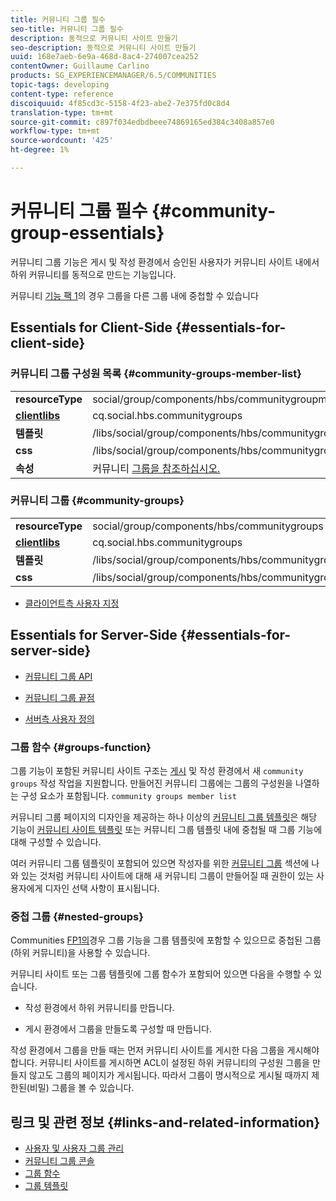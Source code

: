 ```yaml
---
title: 커뮤니티 그룹 필수
seo-title: 커뮤니티 그룹 필수
description: 동적으로 커뮤니티 사이트 만들기
seo-description: 동적으로 커뮤니티 사이트 만들기
uuid: 168e7aeb-6e9a-468d-8ac4-274007cea252
contentOwner: Guillaume Carlino
products: SG_EXPERIENCEMANAGER/6.5/COMMUNITIES
topic-tags: developing
content-type: reference
discoiquuid: 4f85cd3c-5158-4f23-abe2-7e375fd0c8d4
translation-type: tm+mt
source-git-commit: c897f034edbdbeee74869165ed384c3408a857e0
workflow-type: tm+mt
source-wordcount: '425'
ht-degree: 1%

---
```



# 커뮤니티 그룹 필수  {#community-group-essentials}

커뮤니티 그룹 기능은 게시 및 작성 환경에서 승인된 사용자가 커뮤니티 사이트 내에서 하위 커뮤니티를 동적으로 만드는 기능입니다.

커뮤니티 [기능 팩 1](deploy-communities.md#latestfeaturepack)의 경우 그룹을 다른 그룹 내에 중첩할 수 있습니다

## Essentials for Client-Side {#essentials-for-client-side}

### 커뮤니티 그룹 구성원 목록 {#community-groups-member-list}

<table>
 <tbody>
  <tr>
   <td> <strong>resourceType</strong></td>
   <td>social/group/components/hbs/communitygroupmemberlist</td>
  </tr>
  <tr>
   <td> <a href="clientlibs.md"><strong>clientlibs</strong></a></td>
   <td>cq.social.hbs.communitygroups</td>
  </tr>
  <tr>
   <td> <strong>템플릿</strong></td>
   <td> /libs/social/group/components/hbs/communitygroupmemberlist/communitygroupmemberlist.hbs<br /> </td>
  </tr>
  <tr>
   <td> <strong>css</strong></td>
   <td> /libs/social/group/components/hbs/communitygroupmemberlist/clientlibs/memberList.css</td>
  </tr>
  <tr>
   <td><strong>속성</strong></td>
   <td>커뮤니티 <a href="creating-groups.md">그룹을 참조하십시오.</a></td>
  </tr>
 </tbody>
</table>

### 커뮤니티 그룹 {#community-groups}

<table>
 <tbody>
  <tr>
   <td> <strong>resourceType</strong></td>
   <td>social/group/components/hbs/communitygroups</td>
  </tr>
  <tr>
   <td> <a href="clientlibs.md"><strong>clientlibs</strong></a></td>
   <td>cq.social.hbs.communitygroups</td>
  </tr>
  <tr>
   <td> <strong>템플릿</strong></td>
   <td> /libs/social/group/components/hbs/communitygroups/communitygroups.hbs<br /> </td>
  </tr>
  <tr>
   <td> <strong>css</strong></td>
   <td> /libs/social/group/components/hbs/communitygroupmemberlist/clientlibs/communitygroups.css</td>
  </tr>
 </tbody>
</table>

* [클라이언트측 사용자 지정](client-customize.md)

## Essentials for Server-Side {#essentials-for-server-side}

* [커뮤니티 그룹 API](https://helpx.adobe.com/experience-manager/6-5/sites/developing/using/reference-materials/javadoc/com/adobe/cq/social/group/client/api/package-summary.html)

* [커뮤니티 그룹 끝점](https://helpx.adobe.com/experience-manager/6-5/sites/developing/using/reference-materials/javadoc/com/adobe/cq/social/group/client/endpoints/package-summary.html)

* [서버측 사용자 정의](server-customize.md)

### 그룹 함수 {#groups-function}

그룹 기능이 포함된 커뮤니티 사이트 구조는 [게시](functions.md#groups-function) 및 작성 환경에서 새 `community groups` 작성 작업을 지원합니다. 만들어진 커뮤니티 그룹에는 그룹의 구성원을 나열하는 구성 요소가 포함됩니다. `community groups member list`

커뮤니티 그룹 페이지의 디자인을 제공하는 하나 이상의 [커뮤니티 그룹 템플릿](tools-groups.md)은 해당 기능이 [커뮤니티 사이트 템플릿](sites.md) 또는 커뮤니티 그룹 템플릿 내에 중첩될 때 그룹 기능에 대해 구성할 수 있습니다.

여러 커뮤니티 그룹 템플릿이 포함되어 있으면 작성자를 위한 [커뮤니티 그룹](creating-groups.md) 섹션에 나와 있는 것처럼 커뮤니티 사이트에 대해 새 커뮤니티 그룹이 만들어질 때 권한이 있는 사용자에게 디자인 선택 사항이 표시됩니다.

### 중첩 그룹 {#nested-groups}

Communities [FP1의](deploy-communities.md#latestfeaturepack)경우 그룹 기능을 그룹 템플릿에 포함할 수 있으므로 중첩된 그룹(하위 커뮤니티)을 사용할 수 있습니다.

커뮤니티 사이트 또는 그룹 템플릿에 그룹 함수가 포함되어 있으면 다음을 수행할 수 있습니다.

* 작성 환경에서 하위 커뮤니티를 만듭니다.

* 게시 환경에서 그룹을 만들도록 구성할 때 만듭니다.

작성 환경에서 그룹을 만들 때는 먼저 커뮤니티 사이트를 게시한 다음 그룹을 게시해야 합니다. 커뮤니티 사이트를 게시하면 ACL이 설정된 하위 커뮤니티의 구성원 그룹을 만들지 않고도 그룹의 페이지가 게시됩니다. 따라서 그룹이 명시적으로 게시될 때까지 제한된(비밀) 그룹을 볼 수 있습니다.

## 링크 및 관련 정보 {#links-and-related-information}

* [사용자 및 사용자 그룹 관리](users.md)
* [커뮤니티 그룹 콘솔](groups.md)
* [그룹 함수](functions.md#groups-function)
* [그룹 템플릿](tools-groups.md)

